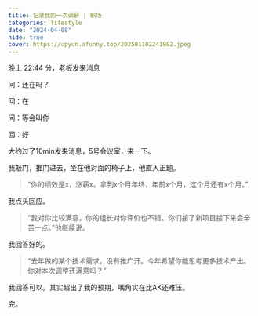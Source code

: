 ```yaml
---
title: 记录我的一次调薪 | 职场
categories: lifestyle
date: "2024-04-08"
hide: true
cover: https://upyun.afunny.top/202501102241982.jpeg
---
```



晚上 22:44 分，老板发来消息

问：还在吗？

回：在

问：等会叫你

回：好

大约过了10min发来消息，5号会议室，来一下。

我敲门，推门进去，坐在他对面的椅子上，他直入正题。

> “你的绩效是x，涨薪x。拿到x个月年终，年前x个月，这个月还有x个月。”

我点头回应。

> “我对你比较满意，你的组长对你评价也不错。你们接了新项目接下来会辛苦一点。”他继续说。

我回答好的。

> “去年做的某个技术需求，没有推广开。今年希望你能思考更多技术产出。你对本次调整还满意吗？”

我回答可以。其实超出了我的预期，嘴角实在比AK还难压。

完。